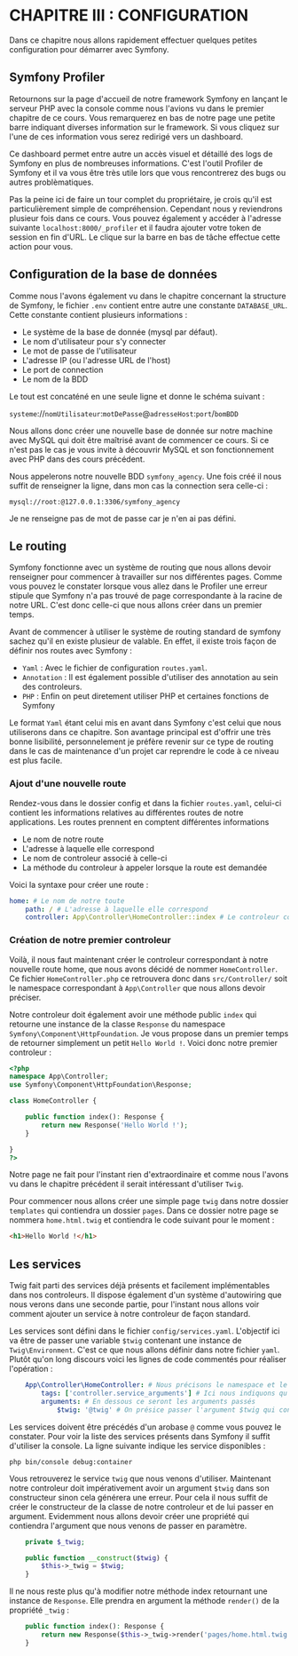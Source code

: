 # CHAPITRE III : CONFIGURATION

Dans ce chapitre nous allons rapidement effectuer quelques petites configuration pour démarrer avec Symfony.

## Symfony Profiler

Retournons sur la page d'accueil de notre framework Symfony en lançant le serveur PHP avec la console comme nous l'avions vu dans le premier chapitre de ce cours. Vous remarquerez en bas de notre page une petite barre indiquant diverses information sur le framework. Si vous cliquez sur l'une de ces information vous serez redirigé vers un dashboard.

Ce dashboard permet entre autre un accès visuel et détaillé des logs de Symfony en plus de nombreuses informations. C'est l'outil Profiler de Symfony et il va vous être très utile lors que vous rencontrerez des bugs ou autres problèmatiques.

Pas la peine ici de faire un tour complet du propriétaire, je crois qu'il est particulièrement simple de compréhension. Cependant nous y reviendrons plusieur fois dans ce cours. Vous pouvez également y accéder à l'adresse suivante `localhost:8000/_profiler` et il faudra ajouter votre token de session en fin d'URL. Le clique sur la barre en bas de tâche effectue cette action pour vous.

## Configuration de la base de données

Comme nous l'avons également vu dans le chapitre concernant la structure de Symfony, le fichier `.env` contient entre autre une constante `DATABASE_URL`. Cette constante contient plusieurs informations :

* Le système de la base de donnée (mysql par défaut).
* Le nom d'utilisateur pour s'y connecter
* Le mot de passe de l'utilisateur
* L'adresse IP (ou l'adresse URL de l'host)
* Le port de connection
* Le nom de la BDD

Le tout est concaténé en une seule ligne et donne le schéma suivant :

`systeme`://`nomUtilisateur`:`motDePasse`@`adresseHost`:`port`/`bomBDD`

Nous allons donc créer une nouvelle base de donnée sur notre machine avec MySQL qui doit être maîtrisé avant de commencer ce cours. Si ce n'est pas le cas je vous invite à découvrir MySQL et son fonctionnement avec PHP dans des cours précédent.

Nous appelerons notre nouvelle BDD `symfony_agency`. Une fois créé il nous suffit de renseigner la ligne, dans mon cas la connection sera celle-ci :

`mysql://root:@127.0.0.1:3306/symfony_agency`

Je ne renseigne pas de mot de passe car je n'en ai pas défini.

## Le routing

Symfony fonctionne avec un système de routing que nous allons devoir renseigner pour commencer à travailler sur nos différentes pages. Comme vous pouvez le constater lorsque vous allez dans le Profiler une erreur stipule que Symfony n'a pas trouvé de page correspondante à la racine de notre URL. C'est donc celle-ci que nous allons créer dans un premier temps.

Avant de commencer à utiliser le système de routing standard de symfony sachez qu'il en existe plusieur de valable. En effet, il existe trois façon de définir nos routes avec Symfony :

* `Yaml` : Avec le fichier de configuration `routes.yaml`.
* `Annotation` : Il est également possible d'utiliser des annotation au sein des controleurs.
* `PHP` : Enfin on peut diretement utiliser PHP et certaines fonctions de Symfony

Le format `Yaml` étant celui mis en avant dans Symfony c'est celui que nous utiliserons dans ce chapitre. Son avantage principal est d'offrir une très bonne lisibilité, personnelement je préfère revenir sur ce type de routing dans le cas de maintenance d'un projet car reprendre le code à ce niveau est plus facile.

### Ajout d'une nouvelle route

Rendez-vous dans le dossier config et dans la fichier `routes.yaml`, celui-ci contient les informations relatives au différentes routes de notre applications. Les routes prennent en comptent différentes informations

* Le nom de notre route
* L'adresse à laquelle elle correspond
* Le nom de controleur associé à celle-ci
* La méthode du controleur à appeler lorsque la route est demandée

Voici la syntaxe pour créer une route :

```yaml
home: # Le nom de notre toute
    path: / # L'adresse à laquelle elle correspond
    controller: App\Controller\HomeController::index # Le controleur correspondant et sa méthode
```

### Création de notre premier controleur

Voilà, il nous faut maintenant créer le controleur correspondant à notre nouvelle route home, que nous avons décidé de nommer `HomeController`. Ce fichier `HomeController.php` ce retrouvera donc dans `src/Controller/` soit le namespace correspondant à `App\Controller` que nous allons devoir préciser.

Notre controleur doit également avoir une méthode public `index` qui retourne une instance de la classe `Response` du namespace `Symfony\Component\HttpFoundation`. Je vous propose dans un premier temps de retourner simplement un petit `Hello World !`. Voici donc notre premier controleur :

```php
<?php
namespace App\Controller;
use Symfony\Component\HttpFoundation\Response;

class HomeController {

	public function index(): Response {
		return new Response('Hello World !');
	}

}
?>
```

Notre page ne fait pour l'instant rien d'extraordinaire et comme nous l'avons vu dans le chapitre précédent il serait intéressant d'utiliser `Twig`.

Pour commencer nous allons créer une simple page `twig` dans notre dossier `templates` qui contiendra un dossier `pages`. Dans ce dossier notre page se nommera `home.html.twig` et contiendra le code suivant pour le moment :

```html
<h1>Hello World !</h1>
```

## Les services

Twig fait parti des services déjà présents et facilement implémentables dans nos controleurs. Il dispose également d'un système d'autowiring que nous verons dans une seconde partie, pour l'instant nous allons voir comment ajouter un service à notre controleur de façon standard.

Les services sont défini dans le fichier `config/services.yaml`. L'objectif ici va être de passer une variable `$twig` contenant une instance de `Twig\Environment`. C'est ce que nous allons définir dans notre fichier `yaml`. Plutôt qu'on long discours voici les lignes de code commentés pour réaliser l'opération :


```yaml
    App\Controller\HomeController: # Nous précisons le namespace et le controleur affecté
        tags: ['controller.service_arguments'] # Ici nous indiquons qu'ils s'agit d'un service passé en argument
        arguments: # En dessous ce seront les arguments passés
            $twig: '@twig' # On présice passer l'argument $twig qui contiendra le service twig
```

Les services doivent être précédés d'un arobase `@` comme vous pouvez le constater. Pour voir la liste des services présents dans Symfony il suffit d'utiliser la console. La ligne suivante indique les service disponibles :

`php bin/console debug:container`

Vous retrouverez le service `twig` que nous venons d'utiliser. Maintenant notre controleur doit impérativement avoir un argument `$twig` dans son constructeur sinon cela générera une erreur. Pour cela il nous suffit de créer le constructeur de la classe de notre controleur et de lui passer en argument. Evidemment nous allons devoir créer une propriété qui contiendra l'argument que nous venons de passer en paramètre.

```php
	private $_twig;

	public function __construct($twig) {
		$this->_twig = $twig;
	}
```

Il ne nous reste plus qu'à modifier notre méthode index retournant une instance de `Response`. Elle prendra en argument la méthode `render()` de la propriété `_twig` :


```php
	public function index(): Response {
		return new Response($this->_twig->render('pages/home.html.twig'));
	}
```
